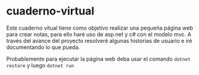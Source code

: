 ﻿# cuaderno-virtual

Este cuaderno vitual tiene como objetivo realizar una pequeña página web para crear notas, para ello haré uso de asp.net y c# con el modelo mvc. A través del avance del proyecto resolveré algunas historias de usuario e iré documentando lo que pueda.

Probablemente para ejecutar la página web deba usar el comando `dotnet restore` y luego `dotnet run`
